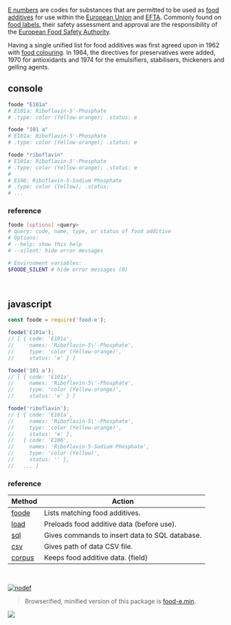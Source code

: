 [E numbers] are codes for substances that are permitted to be used as [food additives]
for use within the [European Union] and [EFTA]. Commonly found on [food labels],
their safety assessment and approval are the responsibility of the
[European Food Safety Authority].

Having a single unified list for food additives was first agreed upon in 1962 with
[food colouring]. In 1964, the directives for preservatives were added, 1970 for
antioxidants and 1974 for the emulsifiers, stabilisers, thickeners and gelling
agents.


## console

```bash
foode "E101a"
# E101a: Riboflavin-5'-Phosphate
# .type: color (Yellow-orange); .status: e

foode "101 a"
# E101a: Riboflavin-5'-Phosphate
# .type: color (Yellow-orange); .status: e

foode "riboflavin"
# E101a: Riboflavin-5'-Phosphate
# .type: color (Yellow-orange); .status: e
#
# E106: Riboflavin-5-Sodium Phosphate
# .type: color (Yellow); .status: 
# ...
```

### reference 

```bash
foode [options] <query>
# query: code, name, type, or status of food additive
# Options:
# --help: show this help
# --silent: hide error messages

# Environment variables:
$FOODE_SILENT # hide error messages (0)
```
<br>


## javascript

```javascript
const foode = require('food-e');

foode('E101a');
// [ { code: 'E101a',
//     names: 'Riboflavin-5\'-Phosphate',
//     type: 'color (Yellow-orange)',
//     status: 'e' } ]

foode('101 a');
// [ { code: 'E101a',
//     names: 'Riboflavin-5\'-Phosphate',
//     type: 'color (Yellow-orange)',
//     status: 'e' } ]

foode('riboflavin');
// [ { code: 'E101a',
//     names: 'Riboflavin-5\'-Phosphate',
//     type: 'color (Yellow-orange)',
//     status: 'e' },
//   { code: 'E106',
//     names: 'Riboflavin-5-Sodium Phosphate',
//     type: 'color (Yellow)',
//     status: '' },
//   ... ]
```

### reference

| Method              | Action
|---------------------|-------
| [foode]             | Lists matching food additives.
| [load]              | Preloads food additive data (before use).
| [sql]               | Gives commands to insert data to SQL database.
| [csv]               | Gives path of data CSV file.
| [corpus]            | Keeps food additive data. {field}

<br>

[![nodef](https://merferry.glitch.me/card/food-e.svg)](https://nodef.github.io)

> Browserified, minified version of this package is [food-e.min].

![](https://ga-beacon.deno.dev/G-RC63DPBH3P:SH3Eq-NoQ9mwgYeHWxu7cw/github.com/nodef/food-e)

[foode]: https://github.com/nodef/food-e/wiki
[load]: https://github.com/nodef/food-e/wiki/load
[sql]: https://github.com/nodef/food-e/wiki/sql
[csv]: https://github.com/nodef/food-e/wiki/csv
[corpus]: https://github.com/nodef/food-e/wiki/corpus
[E numbers]: https://en.wikipedia.org/wiki/E_number
[food additives]: https://en.wikipedia.org/wiki/Food_additive
[European Union]: https://en.wikipedia.org/wiki/European_Union
[EFTA]: https://en.wikipedia.org/wiki/European_Free_Trade_Association
[food labels]: https://en.wikipedia.org/wiki/Food_label
[European Food Safety Authority]: https://en.wikipedia.org/wiki/European_Food_Safety_Authority
[food colouring]: https://en.wikipedia.org/wiki/Food_colouring
[food-e.min]: https://www.npmjs.com/package/food-e.min
